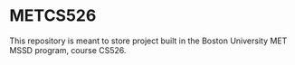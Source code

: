 # METCS526
This repository is meant to store project built in the Boston University MET MSSD program, course CS526.

